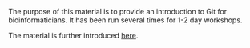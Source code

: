 The purpose of this material is to provide an introduction to Git for bioinformaticians. It has been run several times for 1-2 day workshops.

The material is further introduced [here](https://www.jakobwillforss.com/post/introduction-to-git-for-bioinformaticians/).
